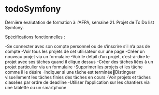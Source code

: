 # todoSymfony
Dernière évalutation de formation à l'AFPA, semaine 21. Projet de To Do list Symfony.


Spécifications fonctionnelles :

-Se connecter avec son compte personnel ou de s’inscrire s’il n’a pas de compte
-Voir tous les projets de cet utilisateur sur une page
-Créer un nouveau projet via un formulaire
-Voir le détail d’un projet, c’est-à-dire le projet avec ses tâches quand il clique dessus
-Créer des tâches liées à un projet particulier via un formulaire
-Supprimer les projets et les tâche comme il le désire
-Indiquer si une tâche est terminéeDistinguer visuellement les tâches finies des tâches en cours
-Voir projets et tâches classées par ordre de deadline
-Utiliser l’application sur les chantiers via une tablette ou un smartphone
